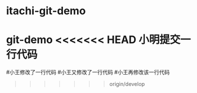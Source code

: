 # itachi-git-demo
git-demo
<<<<<<< HEAD
小明提交一行代码
=======
#小王修改了一行代码
#小王又修改了一行代码
#小王再修改该一行代码
>>>>>>> origin/develop
